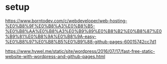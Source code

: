 # setup
https://www.borntodev.com/c/webdeveloper/web-hosting-%E0%B8%9F%E0%B8%A3%E0%B8%B5-%E0%B8%AA%E0%B8%A3%E0%B9%89%E0%B8%B2%E0%B8%87%E0%B9%81%E0%B8%9A%E0%B8%9A-easy-%E0%B8%97%E0%B8%B5%E0%B9%88-github-pages-60015742cc7d1

https://www.hywel.me/static/site/wordpress/2016/07/17/fast-free-static-website-with-wordpress-and-github-pages.html